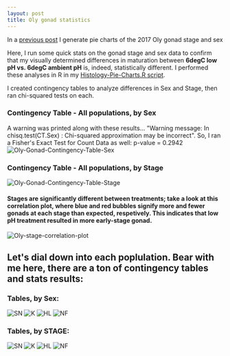 ```yaml
---
layout: post
title: Oly gonad statistics
---
```


In a [previous post](https://laurahspencer.github.io/LabNotebook/Oly-Histology-Pie-Charts/) I generate pie charts of the 2017 Oly gonad stage and sex 

Here, I run some quick stats on the gonad stage and sex data to confirm that my visually determined differences in maturation between **6degC low pH vs. 6degC ambient pH** is, indeed, statistically different.  I performed these analyses in R in my [Histology-Pie-Charts.R script](https://raw.githubusercontent.com/laurahspencer/O.lurida_Stress/master/Analyses/Histology-Pie-Charts.R). 

I created contingency tables to analyze differences in Sex and Stage, then ran chi-squared tests on each. 

### Contingency Table - All populations, by Sex  
A warning was printed along with these results... "Warning message: In chisq.test(CT.Sex) : Chi-squared approximation may be incorrect".  So, I ran a Fisher's Exact Test for Count Data as well:  p-value = 0.2942
![Oly-Gonad-Contingency-Table-Sex](https://github.com/laurahspencer/O.lurida_Stress/blob/master/Analyses/Oly-Gonad-Contingency-Table-Sex.png?raw=true)

### Contingency Table - All populations, by Stage 
![Oly-Gonad-Contingency-Table-Stage](https://github.com/laurahspencer/O.lurida_Stress/blob/master/Analyses/Oly-Gonad-Contingency-Table-Stage.png?raw=true)

#### Stages are significantly different between treatments; take a look at this correlation plot, where blue and red bubbles signify more and fewer gonads at each stage than expected, respetively. This indicates that low pH treatment resulted in more early-stage gonad.
![Oly-stage-correlation-plot](https://github.com/laurahspencer/O.lurida_Stress/blob/master/Analyses/Oly-stage-correlation-plot.png?raw=true)

## Let's dial down into each poplulation. Bear with me here, there are a ton of contingency tables and stats results: 

### Tables, by Sex: 
![SN](https://github.com/laurahspencer/O.lurida_Stress/blob/master/Analyses/SN-Gonad-Contingency-Table-Sex.png?raw=true) 
![K](https://github.com/laurahspencer/O.lurida_Stress/blob/master/Analyses/K-Gonad-Contingency-Table-Sex.png?raw=true)
![HL](https://github.com/laurahspencer/O.lurida_Stress/blob/master/Analyses/HL-Gonad-Contingency-Table-Sex.png?raw=true)
![NF](https://github.com/laurahspencer/O.lurida_Stress/blob/master/Analyses/NF-Gonad-Contingency-Table-Sex.png?raw=true)

### Tables, by STAGE: 
![SN](https://github.com/laurahspencer/O.lurida_Stress/blob/master/Analyses/SN-Gonad-Contingency-Table-Stage.png?raw=true) 
![K](https://github.com/laurahspencer/O.lurida_Stress/blob/master/Analyses/K-Gonad-Contingency-Table-Stage.png?raw=true)
![HL](https://github.com/laurahspencer/O.lurida_Stress/blob/master/Analyses/HL-Gonad-Contingency-Table-Stage.png?raw=true)
![NF](https://github.com/laurahspencer/O.lurida_Stress/blob/master/Analyses/NF-Gonad-Contingency-Table-Stage.png?raw=true)
